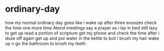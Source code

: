 # ordinary-day
how my normal ordinary day goes like
i wake up after three snoozes
check the time one more time
Atend meetings
say a prayer as i lay in bed still lazy to get up
read a portion of scripture
get my phone and check the time after i doze off again
get up and put water in the kettle to boil
i brush my hair
wake up n go the bathroom to brush my teeth
